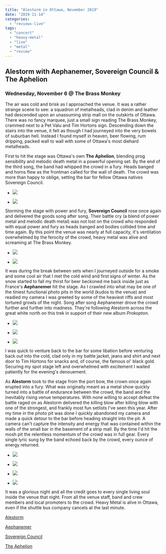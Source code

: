 ```yaml
---
title: "Alestorm in Ottawa, November 2019"
date: "2019-11-14"
categories: 
  - "reviews-live"
tags: 
  - "concert"
  - "heavy-metal"
  - "live"
  - "metal"
  - "review"
---
```


## Alestorm with Aephanemer, Sovereign Council & The Aphelion

### Wednesday, November 6 @ The Brass Monkey

The air was cold and brisk as I approached the venue. It was a rather strange scene to see: a squadron of metalheads, clad in denim and leather had descended upon an unassuming strip mall on the outskirts of Ottawa. There was no fancy marquee, just a small sign reading The Brass Monkey, crammed next to a Pet Valu and Tim Hortons sign. Descending down the stairs into the venue, it felt as though I had journeyed into the very bowels of suburban hell. Instead I found myself in heaven, beer flowing, rum dripping, packed wall to wall with some of Ottawa's most diehard metalheads.

First to hit the stage was Ottawa's own **The Aphelion**, blending prog sensibility and melodic death metal in a powerful opening set. By the end of the third song, the band had whipped the crowd in a fury. Heads banged and horns flew as the frontman called for the wall of death. The crowd was more than happy to oblige, setting the bar for fellow Ottawa natives Sovereign Council.

- ![](https://www.hellbound.ca/wp-content/uploads/2019/11/TheAphelion-Ottawa-11-6-19-1.jpg)
    
- ![](https://www.hellbound.ca/wp-content/uploads/2019/11/The-Aphelion-Ottawa-11-6-19-2.jpg)
    

Storming the stage with power and fury, **Sovereign Council** rose once again and delivered the goods song after song. Their battle cry (a blend of power metal and melodic death metal) was not lost on the crowd who responded with equal power and fury as heads banged and bodies collided time and time again. By this point the venue was nearly at full capacity, it's ventilation overwhelmed by the ferocity of the crowd, heavy metal was alive and screaming at The Brass Monkey. 

- ![](https://www.hellbound.ca/wp-content/uploads/2019/11/Sovereign-Council-Ottawa-11-6-191.jpg)
    
- ![](https://www.hellbound.ca/wp-content/uploads/2019/11/Sovereign-Council-Ottawa-11-6-19.jpg)
    

It was during the break between sets when I journeyed outside for a smoke and some cool air that I met the cold wind and first signs of winter. As the snow started to fall my thirst for beer beckoned me back inside just as France's **Aephanemer** hit the stage. As I crawled into what may be one of the tiniest functional photo pits in the world (kudos to the venue) and readied my camera I was greeted by some of the heaviest riffs and most tortured growls of the night. Song after song Aephanemer drove the crowd further and further into madness. They're following Alestorm across the great white north on this trek in support of their new album _Prokopton._

- ![](https://www.hellbound.ca/wp-content/uploads/2019/11/Aepenhaemer-Ottawa-11-6-19.jpg)
    
- ![](https://www.hellbound.ca/wp-content/uploads/2019/11/Aepenhaemer-Ottawa-11-6-191.jpg)
    
- ![](https://www.hellbound.ca/wp-content/uploads/2019/11/Aepenhaemer-Ottawa-11-6-192.jpg)
    

I was quick to venture back to the bar for some libation before venturing back out into the cold, clad only in my battle jacket, jeans and shirt and next door to Tim Hortons for snacks and, of course, the famous ol' black gold. Securing my spot stage left and overwhelmed with excitement I waited patiently for the evening's denouement.

As **Alestorm** took to the stage from the port bow, the crown once again erupted into a fury. What was originally meant as a metal show quickly turned into a battle of endurance between the crowd, the band and the inevitably rising venue temperatures. With none willing to accept defeat the battle raged on as Alestorm delivered the killing blow after killing blow with one of the strongest, and frankly most fun setlists I've seen this year. After my time in the photo pit was done I quickly abandoned my camera and made a quick detour to the bar before heading straight into the pit. A camera can't capture the intensity and energy that was contained within the walls of the small bar in the basement of a strip mall. By the time I'd hit the mosh pit the relentless momentum of the crowd was in full gear. Every single lyric sung by the band echoed back by the crowd, every ounce of energy returned.   

- ![](https://www.hellbound.ca/wp-content/uploads/2019/11/Alestorm-Ottawa-11-6-19-2.jpg)
    
- ![](https://www.hellbound.ca/wp-content/uploads/2019/11/Alestorm-Ottawa-11-6-19-4.jpg)
    
- ![](https://www.hellbound.ca/wp-content/uploads/2019/11/Alestorm-Ottawa-11-6-19-3.jpg)
    
- ![](https://www.hellbound.ca/wp-content/uploads/2019/11/Alestorm-Ottawa-11-6-19.jpg)
    

It was a glorious night and all the credit goes to every single living soul inside the venue that night. From all the venue staff, band and crew members and local promoters to the crowd. Heavy Metal is alive in Ottawa, even if the shuttle bus company cancels at the last minute.

[Alestorm](https://alestorm.net/)

[Aephanemer](https://aephanemer.com/) 

[Sovereign Council](https://m.facebook.com/SovereignCouncilpage/)

[The Aphelion](https://theaphelionofficial.bandcamp.com)
